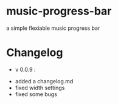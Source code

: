 # music-progress-bar
a simple flexiable music progress bar


# Changelog
- v 0.0.9 :
* added a changelog.md
* fixed width settings
* fixed some bugs
